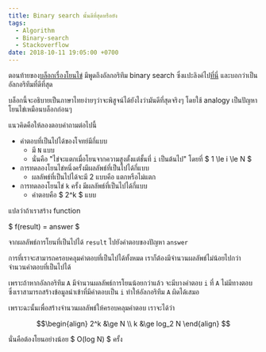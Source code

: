 ```yaml
---
title: Binary search นั้นดีที่สุดหรือยัง
tags:
  - Algorithm
  - Binary-search
  - Stackoverflow
date: 2018-10-11 19:05:00 +0700
---
```


ตอนท้ายของ[บล็อกเรื่องโยนไข่][throw-more-eggs] มีพูดถึงอัลกอริทึม binary search ซึ่งแปะลิงค์ไป[ที่นี่][stackoverflow] และบอกว่าเป็นอัลกอริทึมที่ดีที่สุด

บล็อกนี้จะอธิบายเป็นภาษาไทยง่ายๆว่าจะพิสูจน์ได้ยังไงว่ามันดีที่สุดจริงๆ โดยใช้ analogy เป็นปัญหาโยนไข่เหมือนบล็อกก่อนๆ

แนวคิดคือให้ลองตอบคำถามต่อไปนี้

- คำตอบที่เป็นไปได้ของโจทย์มีกี่แบบ
  - มี `N` แบบ 
  - นั่นคือ "ไข่จะแตกเมื่อโยนจากความสูงตั้งแต่ชั้นที่ `i` เป็นต้นไป" โดยที่ $ 1 \le i \le N $
- การทดลองโยนไข่หนึ่งครั้งมีผลลัพธ์ที่เป็นไปได้กี่แบบ
  - ผลลัพธ์ที่เป็นไปได้จะมี 2 แบบคือ แตกหรือไม่แตก
- การทดลองโยนไข่ `k` ครั้ง มีผลลัพธ์ที่เป็นไปได้กี่แบบ
  - คำตอบคือ $ 2^k $ แบบ

แปลว่าถ้าเราสร้าง function 

$ f(result) = answer $ 

จากผลลัพธ์การโยนที่เป็นไปได้ `result` ไปยังคำตอบของปัญหา `answer`

การที่เราจะสามารถครอบคลุมคำตอบที่เป็นไปได้ทั้งหมด เราก็ต้องมีจำนวนผลลัพธ์ไม่น้อยไปกว่าจำนวนคำตอบที่เป็นไปได้

เพราะถ้าหากอัลกอริทึม `A` มีจำนวนผลลัพธ์การโยนน้อยกว่าแล้ว จะมีบางคำตอบ `i` ที่ `A` ไม่มีทางตอบ ซึ่งเราสามารถสร้างข้อมูลนำเข้าที่มีคำตอบเป็น `i` ทำให้อัลกอริทึม `A` ผิดได้เสมอ

เพราะฉะนั้นเพื่อสร้างจำนวนผลลัพธ์ให้ครอบคลุมคำตอบ เราจะได้ว่า

$$\begin{align}
    2^k   &\ge  N   \\
    k     &\ge  log_2 N
\end{align} $$

นั่นคือต้องโยนอย่างน้อย $ O(log N) $ ครั้ง

[stackoverflow]: //stackoverflow.com/questions/7578709/is-binary-search-optimal-in-worst-case
[throw-more-eggs]: /2018/09/29/throw-more-eggs.html